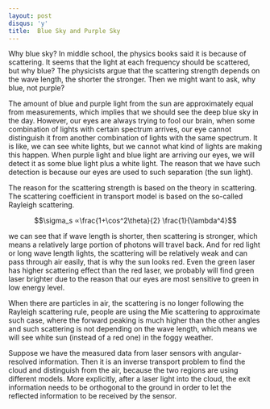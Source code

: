 ```yaml
---
layout: post
disqus: 'y'
title:  Blue Sky and Purple Sky
---
```

Why blue sky? In middle school, the physics books said it is because of scattering. It seems that the light at each frequency should be scattered, but why blue? The physicists argue that the scattering strength depends on the wave length, the shorter the stronger. Then we might want to ask, why blue, not purple?

The amount of blue and purple light from the sun are approximately equal from measurements, which implies that we should see the deep blue sky in the day. However, our eyes are always trying to fool our brain, when some combination of lights with certain spectrum arrives, our eye cannot distinguish it from  another combination of lights with the same spectrum. It is like, we can see white lights, but we cannot what kind of lights are making this happen. When purple light and blue light are arriving our eyes, we will detect it as some blue light plus a white light. The reason that we have such detection is because our eyes are used to such separation (the sun light).

The reason for the scattering strength is based on the theory in scattering. The scattering coefficient in transport model is based on the so-called Rayleigh scattering.

$$\sigma_s ∝\frac{1+\cos^2\theta}{2} \frac{1}{\lambda^4}$$

we can see that if wave length is shorter, then scattering is stronger, which means a relatively large portion of photons will travel back. And for red light or long wave length lights, the scattering will be relatively weak and can pass through air easily, that is why the sun looks red. Even the green laser has higher scattering effect than the red laser, we probably will find green laser brighter due to the reason that our eyes are most sensitive to green in low energy level.

When there are particles in air, the scattering is no longer following the Rayleigh scattering rule, people are using the Mie scattering to approximate such case, where the forward peaking is much higher than the other angles and such scattering is not depending on the wave length, which means we will see white sun (instead of a red one) in the foggy weather.

Suppose we have the measured data from laser sensors with angular-resolved information. Then it is an inverse transport problem to find the cloud and distinguish from the air, because the two regions are using different models. More explicitly, after a laser light into the cloud, the exit information needs to be orthogonal to the ground in order to let the reflected information to be received by the sensor. 
